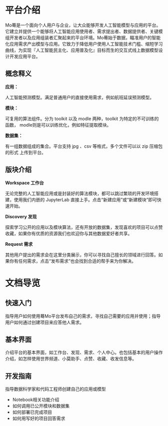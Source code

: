 # 平台介绍

Mo蓦是一个面向个人用户与企业，让大众能够开发人工智能模型与应用的平台。它建立并提供一个能够将人工智能应用使用者、需求提出者、数据提供者、关键模组开发者以及应用组装者汇聚起来的平台环境。Mo蓦始于数据，瞄准用户的智能化应用需求产出模型与应用。它致力于降低用户使用人工智能技术门槛、缩短学习曲线，为实现『人工智能民主化、应用普及化』目标而生的交互式线上数据模型设计开发应用平台。 

## 概念释义

**应用：**

人工智能预测模型。满足普通用户的直接使用需求，例如航班延误预测模型。

**模块：** 

可复用的算法组件。分为 toolkit 以及 modle 两种，toolkit 为特定的不可训练的函数， modle则是可以训练优化，例如特征提取模块。

**数据集：**

有一组数据组成的集合。平台支持 jpg 、csv 等格式，多个文件可以以 zip 压缩包的形式
上传到平台。

## 版块介绍

**Workspace 工作台**

无论完整的人工智能应用或是封装好的算法模块，都可以跳过繁琐的开发环境搭建，使用我们内嵌的 JupyterLab 直接上手。点击“新建应用”或“新建模块”即可快速开始。

**Discovery 发现**

探索学习公开的应用以及模块算法，还有开放的数据集，发现喜欢的项目可以点赞收藏，如果你有优质的资源我们也欢迎你与其他数据爱好者共享。

**Request 需求**

其他用户提出的需求会在这里分类展示，你可以寻找自己擅长的领域进行回答。如果你有任何需求，点击“发布需求”也会找到合适的帮手来为你解决。


# 文档导览

## 快速入门
指导用户如何使用蓦Mo平台发布自己的需求，寻找自己需要的应用并使用；指导用户如何通过创建项目来应答他人需求。

## 基本界面
介绍平台的基本界面，如工作台、发现、需求、个人中心。也包括基本的用户操作介绍，如怎样使用世界频道、小莫助手、点赞、收藏、收发信息等。

## 开发指南
指导数据科学家和代码工程师创建自己的应用或模型

- Notebook相关功能介绍
- 如何调用已公开模块和数据集
- 如何部署已完成项目
- 如何用写好的项目回答需求

<!--
## 移动端用户指南
帮助移动端用户快速玩转Mo蓦平台。
-->

